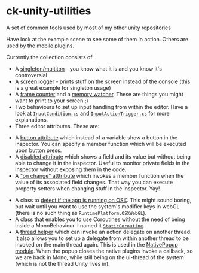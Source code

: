 # ck-unity-utilities
A set of common tools used by most of my other unity repositories

Have look at the example scene to see some of them in action. Others are used by the [mobile plugins](https://github.com/chriskapffer/ck-unity-mobile).

Currently the collection consists of
* A [singleton/multiton](https://github.com/chriskapffer/ck-unity-utilities/blob/master/Assets/chriskapffer/Modules/Utilities/Scripts/Singleton.cs) - you know what it is and you know it's controversial
* A [screen logger](https://github.com/chriskapffer/ck-unity-utilities/blob/master/Assets/chriskapffer/Modules/Utilities/Scripts/ScreenLog.cs) - prints stuff on the screen instead of the console (this is a great example for singleton usage)
* A [frame counter](https://github.com/chriskapffer/ck-unity-utilities/blob/master/Assets/chriskapffer/Modules/Utilities/Scripts/FrameCounter.cs) and a [memory watcher](https://github.com/chriskapffer/ck-unity-utilities/blob/master/Assets/chriskapffer/Modules/Utilities/Scripts/MemoryWatcher.cs). These are things you might want to print to your screen ;)
* Two behaviours to set up input handling from within the editor. Have a look at [`InputCondition.cs`](https://github.com/chriskapffer/ck-unity-utilities/blob/master/Assets/chriskapffer/Modules/Utilities/Scripts/InputCondition.cs) and [`InputActionTrigger.cs`](https://github.com/chriskapffer/ck-unity-utilities/blob/master/Assets/chriskapffer/Modules/Utilities/Scripts/InputActionTrigger.cs) for more explanations.
* Three editor attributes. These are:
 - A [button attribute](https://github.com/chriskapffer/ck-unity-utilities/blob/master/Assets/chriskapffer/Modules/Utilities/Scripts/Attributes/ButtonAttribute.cs) which instead of a variable show a button in the inspector. You can specify a member function which will be executed upon button press.
 - A [disabled attribute](https://github.com/chriskapffer/ck-unity-utilities/blob/master/Assets/chriskapffer/Modules/Utilities/Scripts/Attributes/DisabledAttribute.cs) which shows a field and its value but without being able to change it in the inspector. Useful to monitor private fields in the inspector without exposing them in the code.
 - A ["on change" atttribute](https://github.com/chriskapffer/ck-unity-utilities/blob/master/Assets/chriskapffer/Modules/Utilities/Scripts/Attributes/OnChangeAttribute.cs) which invokes a member function when the value of its associated field changes. That way you can execute property setters when changing stuff in the inspector. Yay!
* A class to [detect if the app is running on OSX](https://github.com/chriskapffer/ck-unity-utilities/blob/master/Assets/chriskapffer/Modules/Utilities/Scripts/OSXDetector.cs). This might sound boring, but wait until you want to use the system's modifier keys in webGL (there is no such thing as `RuntimePlatform.OSXWebGL`).
* A class that enables you to use Coroutines without the need of being inside a MonoBehaviour. I named it [`StaticCoroutine`](https://github.com/chriskapffer/ck-unity-utilities/blob/master/Assets/chriskapffer/Modules/Utilities/Scripts/StaticCoroutine.cs).
* A [thread helper](https://github.com/chriskapffer/ck-unity-utilities/blob/master/Assets/chriskapffer/Modules/Utilities/Scripts/ThreadHelper.cs) which can invoke an action delegate on another thread. It also allows you to set up a delegate from within another thread to be invoked on the main thread again. This is used in the [NativePopup module](https://github.com/chriskapffer/ck-unity-mobile/blob/master/Assets/chriskapffer/Modules/Mobile/Scripts/NativePopup.cs). When the popup closes the native plugins invoke a callback, so we are back in Mono, while still being on the ui-thread of the system (which is not the thread Unity lives in).
